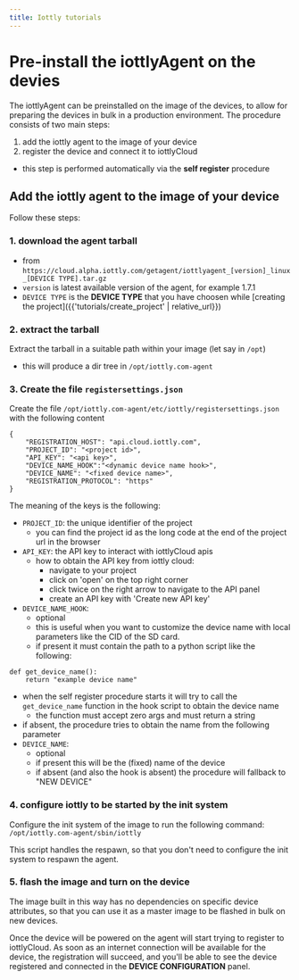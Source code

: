 ```yaml
---
title: Iottly tutorials
---
```


# Pre-install the iottlyAgent on the devies

The iottlyAgent can be preinstalled on the image of the devices, to allow for preparing the devices in bulk in a production environment.
The procedure consists of two main steps:
1. add the iottly agent to the image of your device
2. register the device and connect it to iottlyCloud
  - this step is performed automatically via the __self register__ procedure

## Add the iottly agent to the image of your device

Follow these steps:
### 1. download the agent tarball

- from `https://cloud.alpha.iottly.com/getagent/iottlyagent_[version]_linux_[DEVICE TYPE].tar.gz`
- `version` is latest available version of the agent, for example 1.7.1
- `DEVICE TYPE` is the __DEVICE TYPE__ that you have choosen while [creating the project]({{'tutorials/create_project' | relative_url}})

### 2. extract the tarball

Extract the tarball in a suitable path within your image (let say in `/opt`)
- this will produce a dir tree in `/opt/iottly.com-agent`

### 3. Create the file `registersettings.json`

Create the file `/opt/iottly.com-agent/etc/iottly/registersettings.json` with the following content

```
{
    "REGISTRATION_HOST": "api.cloud.iottly.com",
    "PROJECT_ID": "<project id>",
    "API_KEY": "<api key>",
    "DEVICE_NAME_HOOK":"<dynamic device name hook>",
    "DEVICE_NAME": "<fixed device name>",
    "REGISTRATION_PROTOCOL": "https"
}
```

The meaning of the keys is the following:

- `PROJECT_ID`: the unique identifier of the project
  - you can find the project id as the long code at the end of the project url in the browser
- `API_KEY`: the API key to interact with iottlyCloud apis
  - how to obtain the API key from iottly cloud:
    - navigate to your project
    - click on 'open' on the top right corner
    - click twice on the right arrow to navigate to the API panel
    - create an API key with 'Create new API key'
- `DEVICE_NAME_HOOK`:
  - optional
  - this is useful when you want to customize the device name with local parameters like the CID of the SD card.
  - if present it must contain the path to a python script like the following:
```
def get_device_name():
    return "example device name"
```
  - when the self register procedure starts it will try to call the `get_device_name` function in the hook script to obtain the device name
    - the function must accept zero args and must return a string
  - if absent, the procedure tries to obtain the name from the following parameter
- `DEVICE_NAME`:
  - optional
  - if present this will be the (fixed) name of the device
  - if absent (and also the hook is absent) the procedure will fallback to "NEW DEVICE"

### 4. configure iottly to be started by the init system

Configure the init system of the image to run the following command:
`/opt/iottly.com-agent/sbin/iottly`

This script handles the respawn, so that you don't need to configure the init system to respawn the agent.

### 5. flash the image and turn on the device

The image built in this way has no dependencies on specific device attributes, so that you can use it as a master image to be flashed in bulk on new devices.

Once the device will be powered on the agent will start trying to register to iottlyCloud.
As soon as an internet connection will be available for the device, the registration will succeed, and you'll be able to see the device registered and connected in the __DEVICE CONFIGURATION__ panel.

